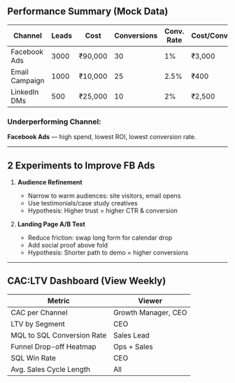 ## Performance Summary (Mock Data)

| Channel        | Leads | Cost     | Conversions | Conv. Rate | Cost/Conv. |
|----------------|-------|----------|-------------|------------|------------|
| Facebook Ads   | 3000  | ₹90,000  | 30          | 1%         | ₹3,000     |
| Email Campaign | 1000  | ₹10,000  | 25          | 2.5%       | ₹400       |
| LinkedIn DMs   | 500   | ₹25,000  | 10          | 2%         | ₹2,500     |

### Underperforming Channel:
**Facebook Ads** — high spend, lowest ROI, lowest conversion rate.

---

## 2 Experiments to Improve FB Ads

1. **Audience Refinement**
   - Narrow to warm audiences: site visitors, email opens
   - Use testimonials/case study creatives
   - Hypothesis: Higher trust = higher CTR & conversion

2. **Landing Page A/B Test**
   - Reduce friction: swap long form for calendar drop
   - Add social proof above fold
   - Hypothesis: Shorter path to demo = higher conversions

---

## CAC:LTV Dashboard (View Weekly)

| Metric                      | Viewer        |
|----------------------------|---------------|
| CAC per Channel            | Growth Manager, CEO |
| LTV by Segment             | CEO           |
| MQL to SQL Conversion Rate | Sales Lead    |
| Funnel Drop-off Heatmap    | Ops + Sales   |
| SQL Win Rate               | CEO           |
| Avg. Sales Cycle Length    | All           |
